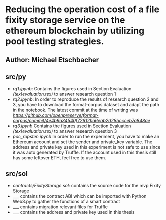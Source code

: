 # Reducing the operation cost of a file fixity storage service on the ethereum blockchain by utilizing pool testing strategies.

## Author: Michael Etschbacher

## src/py

- _rq1.ipynb_: Contains the figures used in Section Evaluation _(tex\evaluation.tex)_ to answer research question 1
- _rq2.ipynb_: In order to reproduce the results of research question 2 and 3, you have to download the format-corpus dataset and adapt the path in the notebook. The latest commit at the time of writing was _https://github.com/openpreserve/format-corpus/commit/4e4b9a34540f72612ba6eab2d28bccceb7a848ae_
-  _rq3.ipynb_ Contains the figures used in Section Evaluation _(tex\evaluation.tex)_ to answer research question 3
- _poc_ropsten.ipynb_ In order to run the experiment, you have to make an Ethereum account and set the sender and private_key variable. The address and private key used in this experiment is not safe to use since it was auto generated by Truffle. If the account used in this thesis still has some leftover ETH, feel free to use them.

## src/sol

- _contracts/FixityStorage.sol_: contains the source code for the mvp Fixity Storage
- ___ contains the contract ABI which can be imported with Python Web3.py to gather the functions of a smart contract
- ___ contains migration relevant files for Truffle
- ___ contains the address and private key used in this thesis